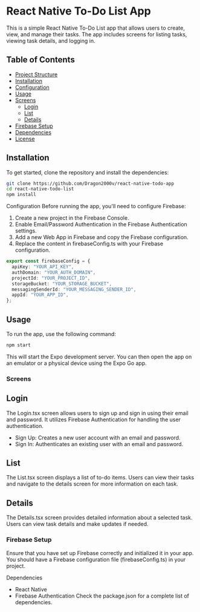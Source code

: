 # React Native To-Do List App

This is a simple React Native To-Do List app that allows users to create, view,
and manage their tasks. The app includes screens for listing tasks, viewing task
details, and logging in.

## Table of Contents

- [Project Structure](#project-structure)
- [Installation](#installation)
- [Configuration](#configuration)
- [Usage](#usage)
- [Screens](#screens)
  - [Login](#login)
  - [List](#list)
  - [Details](#details)
- [Firebase Setup](#firebase-setup)
- [Dependencies](#dependencies)
- [License](#license)

## Installation

To get started, clone the repository and install the dependencies:

```bash
git clone https://github.com/Dragon2000v/react-native-todo-app
cd react-native-todo-list
npm install
```

Configuration Before running the app, you'll need to configure Firebase:

1. Create a new project in the Firebase Console.
2. Enable Email/Password Authentication in the Firebase Authentication settings.
3. Add a new Web App in Firebase and copy the Firebase configuration.
4. Replace the content in firebaseConfig.ts with your Firebase configuration.

```typeScript
export const firebaseConfig = {
  apiKey: "YOUR_API_KEY",
  authDomain: "YOUR_AUTH_DOMAIN",
  projectId: "YOUR_PROJECT_ID",
  storageBucket: "YOUR_STORAGE_BUCKET",
  messagingSenderId: "YOUR_MESSAGING_SENDER_ID",
  appId: "YOUR_APP_ID",
};
```

## Usage

To run the app, use the following command:

```bash
npm start
```

This will start the Expo development server. You can then open the app on an
emulator or a physical device using the Expo Go app.

### Screens

## Login

The Login.tsx screen allows users to sign up and sign in using their email and
password. It utilizes Firebase Authentication for handling the user
authentication.

- Sign Up: Creates a new user account with an email and password.
- Sign In: Authenticates an existing user with an email and password.

## List

The List.tsx screen displays a list of to-do items. Users can view their tasks
and navigate to the details screen for more information on each task.

## Details

The Details.tsx screen provides detailed information about a selected task.
Users can view task details and make updates if needed.

### Firebase Setup

Ensure that you have set up Firebase correctly and initialized it in your app.
You should have a Firebase configuration file (firebaseConfig.ts) in your
project.

Dependencies

- React Native
- Firebase Authentication Check the package.json for a complete list of
  dependencies.

